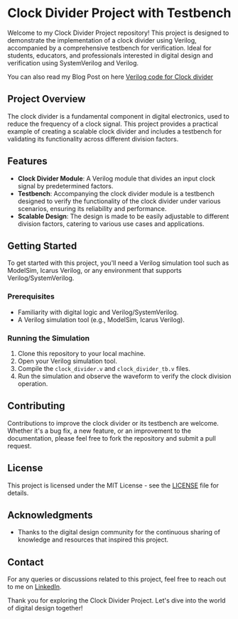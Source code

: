 # Clock Divider Project with Testbench

Welcome to my Clock Divider Project repository! This project is designed to demonstrate the implementation of a clock divider using Verilog, accompanied by a comprehensive testbench for verification. Ideal for students, educators, and professionals interested in digital design and verification using SystemVerilog and Verilog.

You can also read my Blog Post on here [Verilog code for Clock divider](https://logicflick.com/verilog-code-for-clock-divider/)
## Project Overview

The clock divider is a fundamental component in digital electronics, used to reduce the frequency of a clock signal. This project provides a practical example of creating a scalable clock divider and includes a testbench for validating its functionality across different division factors.

## Features

- **Clock Divider Module**: A Verilog module that divides an input clock signal by predetermined factors.
- **Testbench**: Accompanying the clock divider module is a testbench designed to verify the functionality of the clock divider under various scenarios, ensuring its reliability and performance.
- **Scalable Design**: The design is made to be easily adjustable to different division factors, catering to various use cases and applications.

## Getting Started

To get started with this project, you'll need a Verilog simulation tool such as ModelSim, Icarus Verilog, or any environment that supports Verilog/SystemVerilog.

### Prerequisites

- Familiarity with digital logic and Verilog/SystemVerilog.
- A Verilog simulation tool (e.g., ModelSim, Icarus Verilog).

### Running the Simulation

1. Clone this repository to your local machine.
2. Open your Verilog simulation tool.
3. Compile the `clock_divider.v` and `clock_divider_tb.v` files.
4. Run the simulation and observe the waveform to verify the clock division operation.

## Contributing

Contributions to improve the clock divider or its testbench are welcome. Whether it's a bug fix, a new feature, or an improvement to the documentation, please feel free to fork the repository and submit a pull request.

## License

This project is licensed under the MIT License - see the [LICENSE](LICENSE) file for details.

## Acknowledgments

- Thanks to the digital design community for the continuous sharing of knowledge and resources that inspired this project.

## Contact

For any queries or discussions related to this project, feel free to reach out to me on [LinkedIn](https://www.linkedin.com/in/prafulkharade/).

Thank you for exploring the Clock Divider Project. Let's dive into the world of digital design together!
